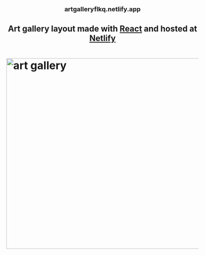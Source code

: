 ### <p align="center"> artgalleryflkq.netlify.app </p>

## <p align="center">Art gallery layout made with <a href="https://reactjs.org/">React</a> and hosted at <a href="https://www.netlify.com/">Netlify</a> </p>


# <a data-flickr-embed="true" href="https://www.flickr.com/photos/191267681@N07/51099878266/in/dateposted-public/" title="art gallery"><img src="https://live.staticflickr.com/65535/51099878266_9b470cca6e_k.jpg" width="1920" height="500" alt="art gallery"></a>


